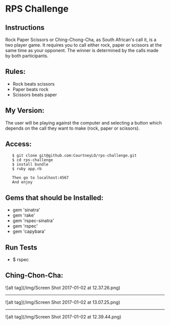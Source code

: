 # RPS Challenge

Instructions
-------

Rock Paper Scissors or Ching-Chong-Cha, as South African's call it, is a two player game. It requires you to call either rock, paper or scissors at the same time as your opponent. The winner is determined by the calls made by both participants.

Rules:
-------

- Rock beats scissors
- Paper beats rock
- Scissors beats paper


My Version:
-------

The user will be playing against the computer and selecting a button which depends on the call they want to make (rock, paper or scissors).

Access:
-------

       $ git clone git@github.com:CourtneyLO/rps-challenge.git
       $ cd rps-challenge
       $ install bundle
       $ ruby app.rb

       Then go to localhost:4567
       And enjoy

Gems that should be Installed:
-----------------------------

- gem 'sinatra'
- gem 'rake'
- gem 'rspec-sinatra'
- gem 'rspec'
- gem 'capybara'

Run Tests
---------

- $ rspec


Ching-Chon-Cha:
--------------
![alt tag](/img/Screen Shot 2017-01-02 at 12.37.26.png)

------------

![alt tag](/img/Screen Shot 2017-01-02 at 13.07.25.png)

------------
![alt tag](/img/Screen Shot 2017-01-02 at 12.39.44.png)
